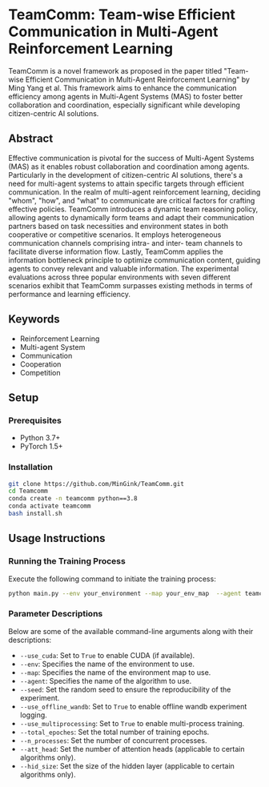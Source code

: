 # TeamComm: Team-wise Efficient Communication in Multi-Agent Reinforcement Learning

TeamComm is a novel framework as proposed in the paper titled "Team-wise Efficient Communication in Multi-Agent Reinforcement Learning" by Ming Yang et al. This framework aims to enhance the communication efficiency among agents in Multi-Agent Systems (MAS) to foster better collaboration and coordination, especially significant while developing citizen-centric AI solutions.

## Abstract

Effective communication is pivotal for the success of Multi-Agent Systems (MAS) as it enables robust collaboration and coordination among agents. Particularly in the development of citizen-centric AI solutions, there's a need for multi-agent systems to attain specific targets through efficient communication. In the realm of multi-agent reinforcement learning, deciding "whom", "how", and "what" to communicate are critical factors for crafting effective policies. TeamComm introduces a dynamic team reasoning policy, allowing agents to dynamically form teams and adapt their communication partners based on task necessities and environment states in both cooperative or competitive scenarios. It employs heterogeneous communication channels comprising intra- and inter- team channels to facilitate diverse information flow. Lastly, TeamComm applies the information bottleneck principle to optimize communication content, guiding agents to convey relevant and valuable information. The experimental evaluations across three popular environments with seven different scenarios exhibit that TeamComm surpasses existing methods in terms of performance and learning efficiency.

## Keywords
- Reinforcement Learning
- Multi-agent System
- Communication
- Cooperation
- Competition

## Setup

### Prerequisites
- Python 3.7+
- PyTorch 1.5+

### Installation
```bash
git clone https://github.com/MinGink/TeamComm.git
cd Teamcomm
conda create -n teamcomm python==3.8
conda activate teamcomm
bash install.sh
```


## Usage Instructions

### Running the Training Process

Execute the following command to initiate the training process:

```bash
python main.py --env your_environment --map your_env_map  --agent teamcomm
```

### Parameter Descriptions

Below are some of the available command-line arguments along with their descriptions:

- `--use_cuda`: Set to `True` to enable CUDA (if available).
- `--env`: Specifies the name of the environment to use.
- `--map`: Specifies the name of the environment map to use.
- `--agent`: Specifies the name of the algorithm to use.
- `--seed`: Set the random seed to ensure the reproducibility of the experiment.
- `--use_offline_wandb`: Set to `True` to enable offline wandb experiment logging.
- `--use_multiprocessing`: Set to `True` to enable multi-process training.
- `--total_epoches`: Set the total number of training epochs.
- `--n_processes`: Set the number of concurrent processes.
- `--att_head`: Set the number of attention heads (applicable to certain algorithms only).
- `--hid_size`: Set the size of the hidden layer (applicable to certain algorithms only).
